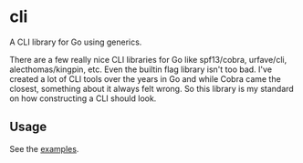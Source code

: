 # cli

A CLI library for Go using generics.

There are a few really nice CLI libraries for Go like spf13/cobra, urfave/cli,
alecthomas/kingpin, etc. Even the builtin flag library isn't too bad. I've
created a lot of CLI tools over the years in Go and while Cobra came the
closest, something about it always felt wrong. So this library is my standard on
how constructing a CLI should look.

## Usage

See the [examples](examples).
